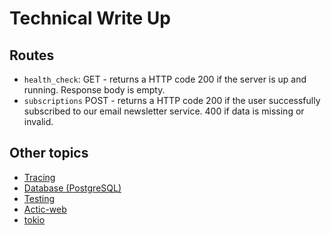 # Technical Write Up

## Routes

- `health_check`: GET - returns a HTTP code 200 if the server is up and running. Response body is empty.
- `subscriptions` POST - returns a HTTP code 200 if the user successfully subscribed to our email newsletter service. 400 if data is missing or invalid.

## Other topics

- [Tracing](./tracing.md)
- [Database (PostgreSQL)](./database.md)
- [Testing](./technical_write_up.md)
- [Actic-web](./actix_web.md)
- [tokio](./tokio.md)
